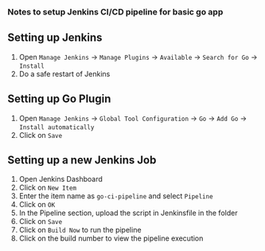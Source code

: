 ### Notes to setup Jenkins CI/CD pipeline for basic go app

## Setting up Jenkins

1. Open `Manage Jenkins` -> `Manage Plugins` -> `Available` -> `Search for Go` -> `Install`
2. Do a safe restart of Jenkins

## Setting up Go Plugin

1. Open `Manage Jenkins` -> `Global Tool Configuration` -> `Go` -> `Add Go` -> `Install automatically`
2. Click on `Save`

## Setting up a new Jenkins Job

1. Open Jenkins Dashboard
2. Click on `New Item`
3. Enter the item name as `go-ci-pipeline` and select `Pipeline`
4. Click on `OK`
5. In the Pipeline section, upload the script in Jenkinsfile in the folder
6. Click on `Save`
7. Click on `Build Now` to run the pipeline
8. Click on the build number to view the pipeline execution
